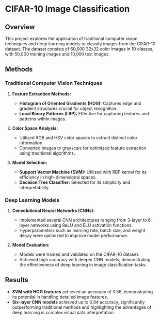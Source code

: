 # CIFAR-10 Image Classification

## Overview

This project explores the application of traditional computer vision techniques and deep learning models to classify images from the CIFAR-10 dataset. The dataset consists of 60,000 32x32 color images in 10 classes, with 50,000 training images and 10,000 test images.

## Methods

### Traditional Computer Vision Techniques

1. **Feature Extraction Methods:**
   - **Histogram of Oriented Gradients (HOG):** Captures edge and gradient structures crucial for object recognition.
   - **Local Binary Patterns (LBP):** Effective for capturing textures and patterns within images.

2. **Color Space Analysis:**
   - Utilized RGB and HSV color spaces to extract distinct color information.
   - Converted images to grayscale for optimized feature extraction using traditional algorithms.

3. **Model Selection:**
   - **Support Vector Machine (SVM):** Utilized with RBF kernel for its efficiency in high-dimensional spaces.
   - **Decision Tree Classifier:** Selected for its simplicity and interpretability.

### Deep Learning Models

1. **Convolutional Neural Networks (CNNs):**
   - Implemented several CNN architectures ranging from 3-layer to 6-layer networks using ReLU and ELU activation functions.
   - Hyperparameters such as learning rate, batch size, and weight decay were optimized to improve model performance.

2. **Model Evaluation:**
   - Models were trained and validated on the CIFAR-10 dataset.
   - Achieved high accuracy with deeper CNN models, demonstrating the effectiveness of deep learning in image classification tasks.

## Results

- **SVM with HOG features** achieved an accuracy of 0.56, demonstrating its potential in handling detailed image features.
- **Six-layer CNN models** achieved up to 0.84 accuracy, significantly outperforming traditional methods and highlighting the advantages of deep learning in complex visual data interpretation.

